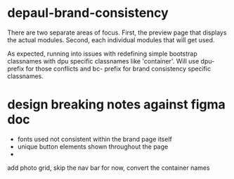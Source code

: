 # depaul-brand-consistency

There are two separate areas of focus. First, the preview page that displays the actual modules. Second, each individual modules that will get used.

As expected, running into issues with redefining simple bootstrap classnames with dpu specific classnames like 'container'. Will use dpu- prefix for those conflicts and bc- prefix for brand consistency specific classnames.

# design breaking notes against figma doc

- fonts used not consistent within the brand page itself
- unique button elements shown throughout the page
-

add photo grid, skip the nav bar for now, convert the container names
